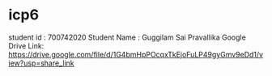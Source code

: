 # icp6
student id : 700742020
Student Name : Guggilam Sai Pravallika
Google Drive Link: https://drive.google.com/file/d/1G4bmHpPOcqxTkEjoFuLP49gyGmv9eDd1/view?usp=share_link
